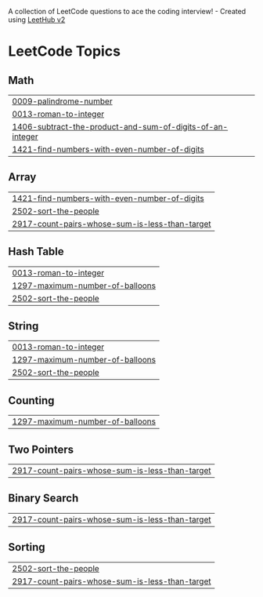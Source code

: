 A collection of LeetCode questions to ace the coding interview! - Created using [LeetHub v2](https://github.com/arunbhardwaj/LeetHub-2.0)
<!---LeetCode Topics Start-->
# LeetCode Topics
## Math
|  |
| ------- |
| [0009-palindrome-number](https://github.com/hrithic-raj/Leetcode/tree/master/0009-palindrome-number) |
| [0013-roman-to-integer](https://github.com/hrithic-raj/Leetcode/tree/master/0013-roman-to-integer) |
| [1406-subtract-the-product-and-sum-of-digits-of-an-integer](https://github.com/hrithic-raj/Leetcode/tree/master/1406-subtract-the-product-and-sum-of-digits-of-an-integer) |
| [1421-find-numbers-with-even-number-of-digits](https://github.com/hrithic-raj/Leetcode/tree/master/1421-find-numbers-with-even-number-of-digits) |
## Array
|  |
| ------- |
| [1421-find-numbers-with-even-number-of-digits](https://github.com/hrithic-raj/Leetcode/tree/master/1421-find-numbers-with-even-number-of-digits) |
| [2502-sort-the-people](https://github.com/hrithic-raj/Leetcode/tree/master/2502-sort-the-people) |
| [2917-count-pairs-whose-sum-is-less-than-target](https://github.com/hrithic-raj/Leetcode/tree/master/2917-count-pairs-whose-sum-is-less-than-target) |
## Hash Table
|  |
| ------- |
| [0013-roman-to-integer](https://github.com/hrithic-raj/Leetcode/tree/master/0013-roman-to-integer) |
| [1297-maximum-number-of-balloons](https://github.com/hrithic-raj/Leetcode/tree/master/1297-maximum-number-of-balloons) |
| [2502-sort-the-people](https://github.com/hrithic-raj/Leetcode/tree/master/2502-sort-the-people) |
## String
|  |
| ------- |
| [0013-roman-to-integer](https://github.com/hrithic-raj/Leetcode/tree/master/0013-roman-to-integer) |
| [1297-maximum-number-of-balloons](https://github.com/hrithic-raj/Leetcode/tree/master/1297-maximum-number-of-balloons) |
| [2502-sort-the-people](https://github.com/hrithic-raj/Leetcode/tree/master/2502-sort-the-people) |
## Counting
|  |
| ------- |
| [1297-maximum-number-of-balloons](https://github.com/hrithic-raj/Leetcode/tree/master/1297-maximum-number-of-balloons) |
## Two Pointers
|  |
| ------- |
| [2917-count-pairs-whose-sum-is-less-than-target](https://github.com/hrithic-raj/Leetcode/tree/master/2917-count-pairs-whose-sum-is-less-than-target) |
## Binary Search
|  |
| ------- |
| [2917-count-pairs-whose-sum-is-less-than-target](https://github.com/hrithic-raj/Leetcode/tree/master/2917-count-pairs-whose-sum-is-less-than-target) |
## Sorting
|  |
| ------- |
| [2502-sort-the-people](https://github.com/hrithic-raj/Leetcode/tree/master/2502-sort-the-people) |
| [2917-count-pairs-whose-sum-is-less-than-target](https://github.com/hrithic-raj/Leetcode/tree/master/2917-count-pairs-whose-sum-is-less-than-target) |
<!---LeetCode Topics End-->